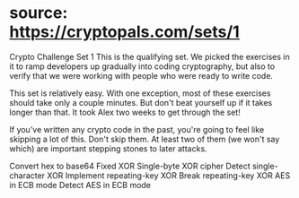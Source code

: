 # source: https://cryptopals.com/sets/1

Crypto Challenge Set 1
This is the qualifying set. We picked the exercises in it to ramp developers up gradually into coding cryptography, but also to verify that we were working with people who were ready to write code.

This set is relatively easy. With one exception, most of these exercises should take only a couple minutes. But don't beat yourself up if it takes longer than that. It took Alex two weeks to get through the set!

If you've written any crypto code in the past, you're going to feel like skipping a lot of this. Don't skip them. At least two of them (we won't say which) are important stepping stones to later attacks.

Convert hex to base64
Fixed XOR
Single-byte XOR cipher
Detect single-character XOR
Implement repeating-key XOR
Break repeating-key XOR
AES in ECB mode
Detect AES in ECB mode
